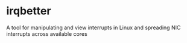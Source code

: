 irqbetter
=========

A tool for manipulating and view interrupts in Linux and spreading NIC interrupts across available cores
